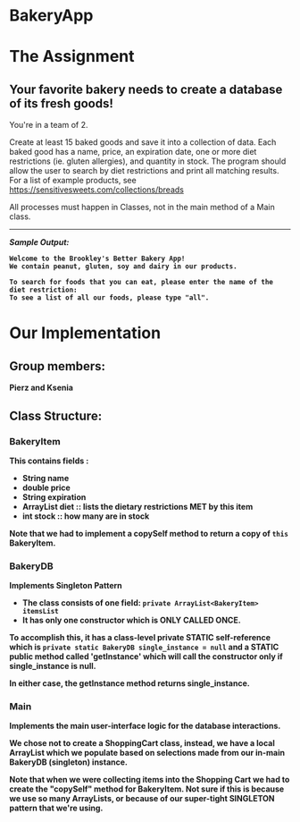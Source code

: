 # BakeryApp


# The Assignment

## Your favorite bakery needs to create a database of its fresh goods!

You're in a team of 2.

Create at least 15 baked goods and save it into a collection of data.
Each baked good has a name, price, an expiration date, one or more diet restrictions (ie. gluten allergies), and quantity in stock.
The program should allow the user to search by diet restrictions and print all matching results.
For a list of example products, see https://sensitivesweets.com/collections/breads


All processes must happen in Classes, not in the main method of a Main class.

<hr/>
<em><b>Sample Output:</em><b/>

```console
Welcome to the Brookley's Better Bakery App!
We contain peanut, gluten, soy and dairy in our products.

To search for foods that you can eat, please enter the name of the diet restriction:
To see a list of all our foods, please type "all".
```

# Our Implementation

## Group members:
Pierz and Ksenia

## Class Structure:

### BakeryItem
This contains fields :
- String name
- double price
- String expiration
- ArrayList<String> diet :: lists the dietary restrictions MET by this item
- int stock :: how many are in stock

Note that we had to implement a copySelf method to return a copy of `this` BakeryItem.

### BakeryDB
Implements **Singleton Pattern**

- The class consists of one field: `private ArrayList<BakeryItem> itemsList`
- It has only one constructor which is ONLY CALLED ONCE.

To accomplish this, it has a class-level private STATIC self-reference
which is `private static BakeryDB single_instance = null`
and a STATIC public method called 'getInstance'
which will call the constructor only if single_instance is null.

In either case, the getInstance method returns single_instance.

### Main
Implements the main user-interface logic for the database interactions.

We chose not to create a ShoppingCart class, instead, we have a local ArrayList<BakeryItem>
which we populate based on selections made from our in-main BakeryDB (singleton) instance.

Note that when we were collecting items into the Shopping Cart
we had to create the "copySelf" method for BakeryItem.
Not sure if this is because we use so many ArrayLists,
or because of our super-tight SINGLETON pattern that we're using.
